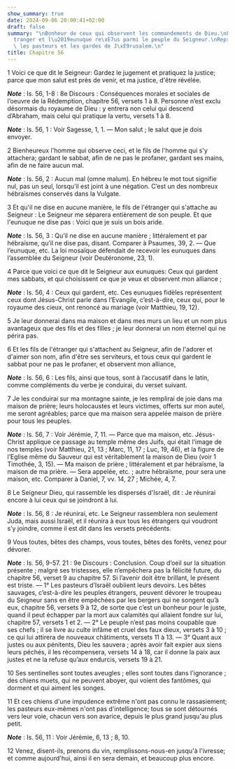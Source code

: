 ```yaml
---
show_summary: true
date: 2024-09-06 20:00:41+02:00
draft: false
summary: "\nBonheur de ceux qui observent les commandements de Dieu.\nL\u2019\xE9\
  tranger et l\u2019eunuque re\xE7us parmi le peuple du Seigneur.\nReproches contre\
  \ les pasteurs et les gardes de J\xE9rusalem.\n"
title: Chapitre 56
---
```





1 Voici ce que dit le Seigneur: Gardez le jugement et pratiquez la justice; parce que mon salut est près de venir, et ma justice, d'être révélée.

***Note*** :  Is. 56, 1-8 : 8e Discours : Conséquences morales et sociales de l’oeuvre de la Rédemption, chapitre 56, versets 1 à 8. Personne n’est exclu désormais du royaume de Dieu : y entrera non celui qui descend d’Abraham, mais celui qui pratique la vertu, versets 1 à 8.

***Note*** :  Is. 56, 1 : Voir Sagesse, 1, 1. ― Mon salut ; le salut que je dois envoyer.


2 Bienheureux l'homme qui observe ceci, et le fils de l'homme qui s'y attachera; gardant le sabbat, afin de ne pas le profaner, gardant ses mains, afin de ne faire aucun mal.

***Note*** :  Is. 56, 2 : Aucun mal (omne malum). En hébreu le mot tout signifie nul, pas un seul, lorsqu’il est joint à une négation. C’est un des nombreux hébraïsmes conservés dans la Vulgate.


3 Et qu'il ne dise en aucune manière, le fils de l'étranger qui s'attache au Seigneur : Le Seigneur me séparera entièrement de son peuple. Et que l'eunuque ne dise pas : Voici que je suis un bois aride.

***Note*** :  Is. 56, 3 : Qu’il ne dise en aucune manière ; littéralement et par hébraïsme, qu’il ne dise pas, disant. Comparer à Psaumes, 39, 2. ― Que l’eunuque, etc. La loi mosaïque défendait de recevoir les eunuques dans l’assemblée du Seigneur (voir Deutéronome, 23, 1).


4 Parce que voici ce que dit le Seigneur aux eunuques: Ceux qui gardent mes sabbats, et qui choisissent ce que je veux et observent mon alliance ;

***Note*** :  Is. 56, 4 : Ceux qui gardent, etc. Ces eunuques fidèles représentent ceux dont Jésus-Christ parle dans l’Evangile, c’est-à-dire, ceux qui, pour le royaume des cieux, ont renoncé au mariage (voir Matthieu, 19, 12).

5 Je leur donnerai dans ma maison et dans mes murs un lieu et un nom plus avantageux que des fils et des filles ; je leur donnerai un nom éternel qui ne périra pas.


6 Et les fils de l'étranger qui s'attachent au Seigneur, afin de l'adorer et d'aimer son nom, afin d'être ses serviteurs, et tous ceux qui gardent le sabbat pour ne pas le profaner, et observent mon alliance,

***Note*** :  Is. 56, 6 : Les fils, ainsi que tous, sont à l’accusatif dans le latin, comme compléments du verbe je conduirai, du verset suivant.

7 Je les conduirai sur ma montagne sainte, je les remplirai de joie dans ma maison de prière; leurs holocaustes et leurs victimes, offerts sur mon autel, me seront agréables; parce que ma maison sera appelée maison de prière pour tous les peuples.

***Note*** :  Is. 56, 7 : Voir Jérémie, 7, 11. ― Parce que ma maison, etc. Jésus-Christ applique ce passage au temple même des Juifs, qui était l’image de nos temples (voir Matthieu, 21, 13 ; Marc, 11, 17 ; Luc, 19, 46), et la figure de l’Eglise même du Sauveur qui est véritablement la maison de Dieu (voir 1 Timothée, 3, 15). ― Ma maison de prière ; littéralement et par hébraïsme, la maison de ma prière. ― Sera appelée, etc. ; autre hébraïsme, pour sera une maison, etc. Comparer à Daniel, 7, vv. 14, 27 ; Michée, 4, 7.

8 Le Seigneur Dieu, qui rassemble les dispersés d'Israël, dit : Je réunirai encore à lui ceux qui se joindront à lui.

***Note*** :  Is. 56, 8 : Je réunirai, etc. Le Seigneur rassemblera non seulement Juda, mais aussi Israël, et il réunira à eux tous les étrangers qui voudront s’y joindre, comme il est dit dans les versets précédents.


9 Vous toutes, bêtes des champs, vous toutes, bêtes des forêts, venez pour dévorer.

***Note*** :  Is. 56, 9-57. 21 : 9e Discours : Conclusion. Coup d’oeil sur la situation présente ; malgré ses tristesses, elle n’empêchera pas la félicité future, du chapitre 56, verset 9 au chapitre 57. Si l’avenir doit être brillant, le présent est triste. ― 1° Les pasteurs d’Israël oublient leurs devoirs. Les bêtes sauvages, c’est-à-dire les peuples étrangers, peuvent dévorer le troupeau du Seigneur sans en être empêchées par les bergers qui ne songent qu’à eux, chapitre 56, versets 9 à 12, de sorte que c’est un bonheur pour le juste, quand il peut échapper par la mort aux calamités qui allaient fondre sur lui, chapitre 57, versets 1 et 2. ― 2° Le peuple n’est pas moins coupable que ses chefs ; il se livre au culte infâme et cruel des faux dieux, versets 3 à 10 ; ce qui lui attirera de nouveaux châtiments, versets 11 à 13. ― 3° Quant aux justes ou aux pénitents, Dieu les sauvera ; après avoir fait expier aux siens leurs péchés, il les récompensera, versets 14 à 18, car il donne la paix aux justes et ne la refuse
qu’aux endurcis, versets 19 à 21.

10 Ses sentinelles sont toutes aveugles ; elles sont toutes dans l'ignorance ; des chiens muets, qui ne peuvent aboyer, qui voient des fantômes, qui dorment et qui aiment les songes.


11 Et ces chiens d'une impudence extrême n'ont pas connu le rassasiement; les pasteurs eux-mêmes n'ont pas d'intelligence; tous se sont détournés vers leur voie, chacun vers son avarice, depuis le plus grand jusqu'au plus petit.

***Note*** :  Is. 56, 11 : Voir Jérémie, 6, 13 ; 8, 10.


12 Venez, disent-ils, prenons du vin, remplissons-nous-en jusqu'à l'ivresse; et comme aujourd'hui, ainsi il en sera demain, et beaucoup plus encore.

